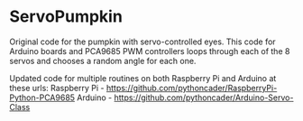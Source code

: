# ServoPumpkin
Original code for the pumpkin with servo-controlled eyes. This code for Arduino boards and PCA9685 PWM controllers loops through each of the 8 servos and chooses a random angle for each one.

Updated code for multiple routines on both Raspberry Pi and Arduino at these urls:
Raspberry Pi - https://github.com/pythoncader/RaspberryPi-Python-PCA9685
Arduino - https://github.com/pythoncader/Arduino-Servo-Class
